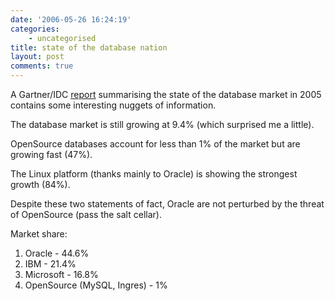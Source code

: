 ```yaml
---
date: '2006-05-26 16:24:19'
categories:
    - uncategorised
title: state of the database nation
layout: post
comments: true
---
```

A Gartner/IDC [report](http://news.zdnet.com/2100-3513_22-6077017.html)
summarising the state of the database market in 2005 contains some
interesting nuggets of information.

The database market is still growing at 9.4% (which surprised me a
little).

OpenSource databases account for less than 1% of the market but are
growing fast (47%).

The Linux platform (thanks mainly to Oracle) is showing the strongest
growth (84%).

Despite these two statements of fact, Oracle are not perturbed by the
threat of OpenSource (pass the salt cellar).

Market share:

1.  Oracle - 44.6%
2.  IBM - 21.4%
3.  Microsoft - 16.8%
4.  OpenSource (MySQL, Ingres) - 1%

